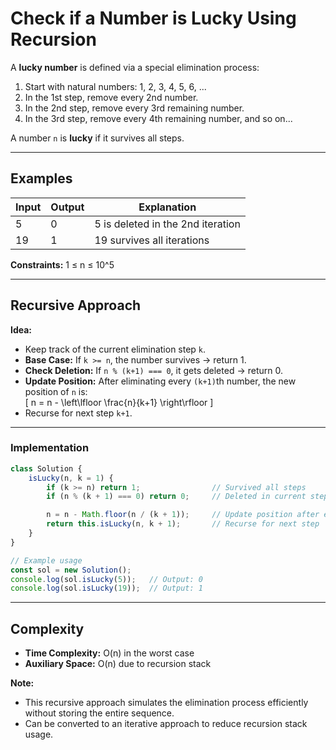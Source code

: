 
# Check if a Number is Lucky Using Recursion

A **lucky number** is defined via a special elimination process:

1. Start with natural numbers: 1, 2, 3, 4, 5, 6, ...  
2. In the 1st step, remove every 2nd number.  
3. In the 2nd step, remove every 3rd remaining number.  
4. In the 3rd step, remove every 4th remaining number, and so on...  

A number `n` is **lucky** if it survives all steps.

---

## Examples

| Input | Output | Explanation |
|-------|--------|-------------|
| 5     | 0      | 5 is deleted in the 2nd iteration |
| 19    | 1      | 19 survives all iterations |

**Constraints:** 1 ≤ n ≤ 10^5

---

## Recursive Approach

**Idea:**

- Keep track of the current elimination step `k`.  
- **Base Case:** If `k >= n`, the number survives → return 1.  
- **Check Deletion:** If `n % (k+1) === 0`, it gets deleted → return 0.  
- **Update Position:** After eliminating every `(k+1)`th number, the new position of `n` is:  
\[
n = n - \left\lfloor \frac{n}{k+1} \right\rfloor
\]  
- Recurse for next step `k+1`.

---

### Implementation

```js
class Solution {
    isLucky(n, k = 1) {
        if (k >= n) return 1;                // Survived all steps
        if (n % (k + 1) === 0) return 0;     // Deleted in current step

        n = n - Math.floor(n / (k + 1));     // Update position after elimination
        return this.isLucky(n, k + 1);       // Recurse for next step
    }
}

// Example usage
const sol = new Solution();
console.log(sol.isLucky(5));   // Output: 0
console.log(sol.isLucky(19));  // Output: 1
````

---

## Complexity

* **Time Complexity:** O(n) in the worst case
* **Auxiliary Space:** O(n) due to recursion stack

**Note:**

* This recursive approach simulates the elimination process efficiently without storing the entire sequence.
* Can be converted to an iterative approach to reduce recursion stack usage.


